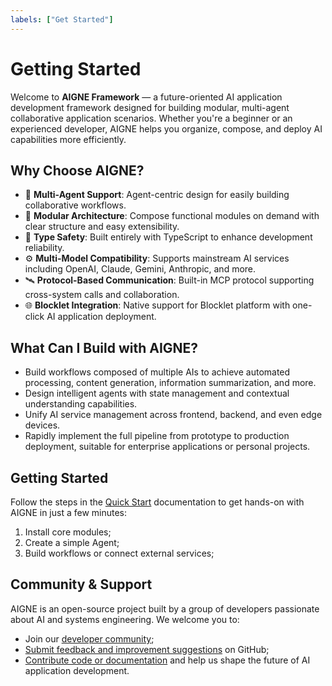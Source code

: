 ```yaml
---
labels: ["Get Started"]
---
```


# Getting Started

Welcome to **AIGNE Framework** — a future-oriented AI application development framework designed for building modular, multi-agent collaborative application scenarios. Whether you're a beginner or an experienced developer, AIGNE helps you organize, compose, and deploy AI capabilities more efficiently.

## Why Choose AIGNE?

* 🧠 **Multi-Agent Support**: Agent-centric design for easily building collaborative workflows.
* 🧩 **Modular Architecture**: Compose functional modules on demand with clear structure and easy extensibility.
* 🔐 **Type Safety**: Built entirely with TypeScript to enhance development reliability.
* ⚙️ **Multi-Model Compatibility**: Supports mainstream AI services including OpenAI, Claude, Gemini, Anthropic, and more.
* 🛰 **Protocol-Based Communication**: Built-in MCP protocol supporting cross-system calls and collaboration.
* 🌐 **Blocklet Integration**: Native support for Blocklet platform with one-click AI application deployment.

## What Can I Build with AIGNE?

* Build workflows composed of multiple AIs to achieve automated processing, content generation, information summarization, and more.
* Design intelligent agents with state management and contextual understanding capabilities.
* Unify AI service management across frontend, backend, and even edge devices.
* Rapidly implement the full pipeline from prototype to production deployment, suitable for enterprise applications or personal projects.

## Getting Started

Follow the steps in the [Quick Start](./quick-start.md) documentation to get hands-on with AIGNE in just a few minutes:

1. Install core modules;
2. Create a simple Agent;
3. Build workflows or connect external services;

## Community & Support

AIGNE is an open-source project built by a group of developers passionate about AI and systems engineering. We welcome you to:

* Join our [developer community](https://community.arcblock.io/discussions/boards/aigne);
* [Submit feedback and improvement suggestions](https://github.com/AIGNE-io/aigne-framework/issues) on GitHub;
* [Contribute code or documentation](https://github.com/AIGNE-io/aigne-framework/blob/main/CHANGELOG.md) and help us shape the future of AI application development.
